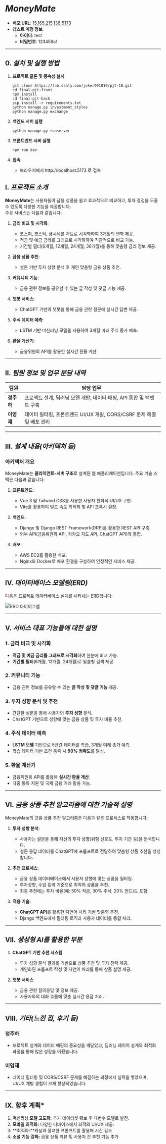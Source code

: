 # ***MoneyMate***

- **배포 URL**: [15.165.215.136:5173](http://15.165.215.136:5173)  
- **테스트 계정 정보**:  
  - **아이디**: test  
  - **비밀번호**: 123456a!

---

## 0. ***설치 및 실행 방법***

1. **프로젝트 클론 및 종속성 설치**
   ```
   git clone https://lab.ssafy.com/joker901010/pjt-10.git
   cd final-pjt-front
   npm install
   cd final-pjt-back
   pip install -r requirements.txt
   python manage.py investment_styles
   python manage.py exchange
   
   ```

2. **백엔드 서버 실행**
    ```
    python manage.py runserver
    ```

3. **프론트엔드 서버 실행**
   ```
   npm run dev
   ```

4. **접속**
   - 브라우저에서 http://localhost:5173 로 접속


## I. ***프로젝트 소개***

**MoneyMate**는 사용자들이 금융 상품을 쉽고 효과적으로 비교하고, 투자 결정을 도울 수 있도록 다양한 기능을 제공합니다.  
주요 서비스는 다음과 같습니다:

1. **금리 비교 및 시각화**:  
   - 코스피, 코스닥, 금시세를 차트로 시각화하여 3개월의 변화 제공.
   - 적금 및 예금 금리를 그래프로 시각화하여 직관적으로 비교 가능.  
   - 기간별 필터(6개월, 12개월, 24개월, 36개월)를 통해 맞춤형 금리 정보 제공.

2. **금융 상품 추천**:  
   - 설문 기반 투자 성향 분석 후 개인 맞춤형 금융 상품 추천.

3. **커뮤니티 기능**:  
   - 금융 관련 정보를 공유할 수 있는 글 작성 및 댓글 기능 제공.

4. **챗봇 서비스**:  
   - ChatGPT 기반의 챗봇을 통해 금융 관련 질문에 실시간 답변 제공.

5. **주식 데이터 예측**:  
   - LSTM 기반 머신러닝 모델을 사용하여 3개월 미래 주식 종가 예측.

6. **환율 계산기**:  
   - 금융위원회 API를 활용한 실시간 환율 계산.

---

## II. ***팀원 정보 및 업무 분담 내역***

| 팀원       | 담당 업무                                                                 |
|------------|---------------------------------------------------------------------------|
| **정주하** | 프로젝트 설계, 딥러닝 모델 개발, 데이터 매핑, API 통합 및 백엔드 구축      |
| **이영재** | 데이터 필터링, 프론트엔드 UI/UX 개발, CORS/CSRF 문제 해결 및 배포 관리     |

---

## III. ***설계 내용(아키텍처 등)***

### **아키텍처 개요**
MoneyMate는 **클라이언트-서버 구조**로 설계된 웹 애플리케이션입니다. 주요 기술 스택은 다음과 같습니다:

1. **프론트엔드**:
   - Vue 3 및 Tailwind CSS를 사용한 사용자 친화적 UI/UX 구현.
   - Vite를 활용하여 빌드 속도 최적화 및 API 프록시 설정.

2. **백엔드**:
   - Django 및 Django REST Framework(DRF)를 활용한 REST API 구축.
   - 외부 API(금융위원회 API, 카카오 지도 API, ChatGPT API)와 통합.

3. **배포**:
   - AWS EC2를 활용한 배포.
   - Nginx와 Docker로 배포 환경을 구성하여 안정적인 서비스 제공.

---

## IV. ***데이터베이스 모델링(ERD)***

다음은 프로젝트 데이터베이스 설계를 나타내는 ERD입니다:

![ERD 다이어그램](./path_to_your_uploaded_erd_image.png)

---

## V. ***서비스 대표 기능들에 대한 설명***

### 1. **금리 비교 및 시각화**
- **적금 및 예금 금리를 그래프로 시각화**하여 한눈에 비교 가능.
- **기간별 필터**(6개월, 12개월, 24개월)로 맞춤형 검색 제공.

### 2. **커뮤니티 기능**
- 금융 관련 정보를 공유할 수 있는 **글 작성 및 댓글 기능** 제공.

### 3. **투자 성향 분석 및 추천**
- 간단한 설문을 통해 사용자의 **투자 성향** 분석.
- ChatGPT 기반으로 성향에 맞는 금융 상품 및 투자 비율 추천.

### 4. **주식 데이터 예측**
- **LSTM 모델** 기반으로 5년간 데이터를 학습, 3개월 미래 종가 예측.
- 학습 데이터 기반 조건 충족 시 **90% 정확도**를 달성.

### 5. **환율 계산기**
- 금융위원회 API를 활용해 **실시간 환율 계산**.
- 다중 통화 지원 및 국제 금융 거래 활용 가능.

---

## VI. ***금융 상품 추천 알고리즘에 대한 기술적 설명***

MoneyMate의 금융 상품 추천 알고리즘은 다음과 같은 프로세스로 작동합니다:

1. **투자 성향 분석**:  
   - 사용자는 설문을 통해 자신의 투자 성향(위험 선호도, 투자 기간 등)을 분석합니다.  
   - 설문 응답 데이터를 ChatGPT에 프롬프트로 전달하여 맞춤형 상품 추천을 생성합니다.

2. **추천 프로세스**:  
   - 금융 상품 데이터베이스에서 사용자 성향에 맞는 상품을 필터링.  
   - 투자성향, 수입 등의 기준으로 최적의 상품을 추천.  
   - 최종 추천에는 투자 비율(예: 50% 적금, 30% 주식, 20% 펀드)도 포함.

3. **적용 기술**:  
   - **ChatGPT API**를 활용한 자연어 처리 기반 맞춤형 추천.
   - Django 백엔드에서 필터링 로직과 사용자 데이터를 통합 처리.

---

## VII. ***생성형 AI를 활용한 부분***

1. **ChatGPT 기반 추천 시스템**  
   - 투자 성향 분석 결과를 기반으로 상품 추천 및 투자 전략 제공.  
   - 개인화된 프롬프트 작성 및 자연어 처리를 통해 상품 설명 제공.

2. **챗봇 서비스**  
   - 금융 관련 질의응답 및 정보 제공.  
   - 사용자와의 대화 흐름에 맞춘 실시간 응답 처리.

---

## VIII. ***기타(느낀 점, 후기 등)***

### **정주하**
- 프로젝트 설계와 데이터 매핑의 중요성을 깨달았고, 딥러닝 레이어 설계와 최적화 과정을 통해 많은 성장을 이뤘습니다.

### **이영재**
- 데이터 필터링 및 CORS/CSRF 문제를 해결하는 과정에서 실력을 쌓았으며, UI/UX 개발 경험이 크게 향상되었습니다.

---

## IX. **향후 계획***
1. **머신러닝 모델 고도화:** 추가 데이터셋 확보 후 다변수 모델로 발전.
2. **모바일 최적화:** 다양한 디바이스에서 최적의 UI/UX 제공.
3. **최적화:**캐싱과 정교한 프롬프트를 활용해 시간 감소
4. **소셜 기능 강화:** 금융 상품 리뷰 및 사용자 간 추천 기능 추가
